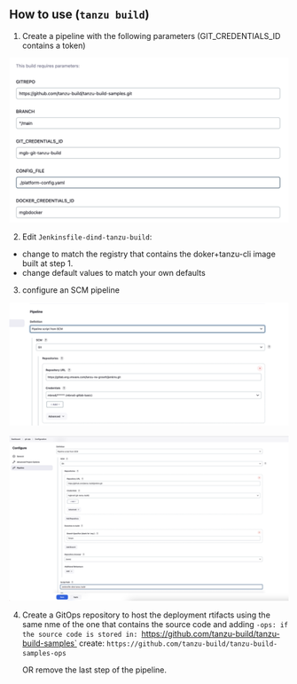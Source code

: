 ## How to use (`tanzu build`)

1. Create a pipeline with the following parameters (GIT_CREDENTIALS_ID contains a token)

![Jenkins parameters](png/params.png)

2. Edit `Jenkinsfile-dind-tanzu-build`:
- change <YOUR REGISTRY> to match the registry that contains the doker+tanzu-cli image built at step 1.
- change default values to match your own defaults

3. configure an SCM pipeline

![Jenkins SCM pipleine](png/pipeline.png)

![Jenkins SCM pipleine](png/SCMpipeline.png)

4. Create a GitOps repository to host the deployment rtifacts using the same nme of the one that contains the source code and adding `-ops:
   if the source code is stored in:
   `https://github.com/tanzu-build/tanzu-build-samples`
   create:
   `https://github.com/tanzu-build/tanzu-build-samples-ops`

   OR remove the last step of the pipeline.

